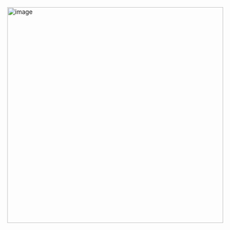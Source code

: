 <img width="497" alt="image" src="https://user-images.githubusercontent.com/75510135/144788892-20ae78ec-0a5c-4bb7-a821-28ba6898c73e.png">

